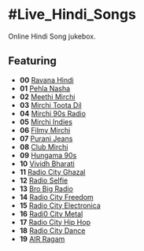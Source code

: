 # #Live_Hindi_Songs

Online Hindi Song jukebox.

## Featuring
* **00** [Ravana Hindi](http://stream.zeno.fm/ukc8b9e5a48uv)
* **01** [Pehla Nasha](https://wmirchi-lh.akamaihd.net/i/WMIRCHI_1@75780/master.m3u8?hdnts=st=1634058290~exp=1634144690~acl=/*~hmac=5721737b8dfe03bd1faa43d7e856a22f0afdc4cb8ca91c1490ab703cdac4d001)
* **02** [Meethi Mirchi](https://meethimirchihdl-lh.akamaihd.net/i/MeethiMirchiHDLive_1_1@320572/index_1_a-p.m3u8?sd=10&rebase=on&hdntl=exp=1634050163~acl=%2F*~data=hdntl~hmac=05b3b5f288fd4d4fa567c425b8f1cad4a3edbef23d84b1846258c47c36387fac)
* **03** [Mirchi Toota Dil](https://tootadil-lh.akamaihd.net/i/tootadil_1@42539/index_1_a-p.m3u8?sd=10&rebase=on&hdntl=exp=1634050206~acl=%2F*~data=hdntl~hmac=5ad180be6f3c925309a209553e414109370072f19a50176877d283c3299df2f4)
* **04** [Mirchi 90s Radio](https://pehlanashahdlive-lh.akamaihd.net/i/PehlaNashaHDLive_1@335229/index_1_a-p.m3u8?sd=10&rebase=on)
* **05** [Mirchi Indies](https://meethimirchihdl-lh.akamaihd.net/i/MirchiEdgeHDLive_1_1@336272/index_1_a-p.m3u8?sd=10&rebase=on&hdntl=exp=1634050314~acl=%2F*~data=hdntl~hmac=54b2d7f4712e5835b3a500f2136455680ce5f365a6a686d1c26651f417c36cc3)
* **06** [Filmy Mirchi](https://filmymirchihdliv-lh.akamaihd.net/i/FilmyMirchiHDLive_1_1@336266/master.m3u8)
* **07** [Purani Jeans](https://puranijeanshdliv-lh.akamaihd.net/i/PuraniJeansHDLive_1_1@334555/index_1_a-p.m3u8?sd=10&rebase=on)
* **08** [Club Mirchi](https://clubmirchihdlive-lh.akamaihd.net/i/ClubMirchiHDLive_1_1@336269/master.m3u8)
* **09** [Hungama 90s](http://103.16.47.70:7222/;stream.mp3)
* **10** [Vividh Bharati](https://air.pc.cdn.bitgravity.com/air/live/pbaudio001/playlist.m3u8)
* **11** [Radio City Ghazal](https://prclive4.listenon.in/Ghazal)
* **12** [Radio Selfie](https://streams.radio.co/s69032f19e/listen)
* **13** [Bro Big Radio](https://21293.live.streamtheworld.com/BIGRADIO_S01.mp3)
* **14** [Radio City Freedom](https://prclive4.listenon.in/Freedom)
* **15** [Radio City Electronica](https://prclive4.listenon.in/Electronica)
* **16** [Radi0 City Metal](https://prclive4.listenon.in/Metal)
* **17** [Radio City Hip Hop](https://prclive4.listenon.in/HipHop)
* **18** [Radio City Dance](https://prclive4.listenon.in/Dance)
* **19** [AIR Ragam](https://air.pc.cdn.bitgravity.com/air/live/pbaudio139/chunklist.m3u8)
